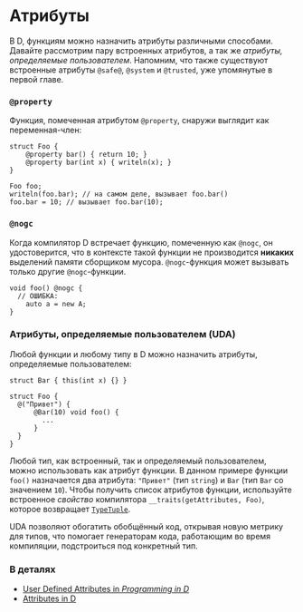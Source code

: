 # Атрибуты

В D, функциям можно назначить атрибуты различными способами.
Давайте рассмотрим пару встроенных атрибутов,
а так же *атрибуты, определяемые пользователем*.
Напомним, что также существуют встроенные атрибуты
`@safe@`, `@system` и `@trusted`, уже упомянутые
в первой главе.

### `@property`

Функция, помеченная атрибутом `@property`,
снаружи выглядит как переменная-член:

    struct Foo {
        @property bar() { return 10; }
        @property bar(int x) { writeln(x); }
    }
    
    Foo foo;
    writeln(foo.bar); // на самом деле, вызывает foo.bar()
    foo.bar = 10; // вызывает foo.bar(10);

### `@nogc`

Когда компилятор D встречает функцию, помеченную как `@nogc`,
он удостоверится, что в контексте такой функции не производится
**никаких** выделений памяти сборщиком мусора.
`@nogc`-функция может вызывать только другие `@nogc`-функции.


    void foo() @nogc {
      // ОШИБКА:
        auto a = new A;
    }

### Атрибуты, определяемые пользователем (UDA)

Любой функции и любому типу в D можно назначить атрибуты,
определяемые пользователем:

    struct Bar { this(int x) {} }
    
    struct Foo {
      @("Привет") {
          @Bar(10) void foo() {
            ...
          }
      }
    }

Любой тип, как встроенный, так и определяемый пользователем,
можно использовать как атрибут функции.
В данном примере функции `foo()` назначается два
атрибута: `"Привет"` (тип `string`) и `Bar`
(тип `Bar` со значением `10`). Чтобы получить
список атрибутов функции, используйте встроенное
*свойство* компилятора `__traits(getAttributes, Foo)`,
которое возвращает [`TypeTuple`](https://dlang.org/phobos/std_typetuple.html).

UDA позволяют обогатить обобщённый код, открывая
новую метрику для типов, что помогает генераторам кода,
работающим во время компиляции, подстроиться под
конкретный тип.

### В деталях

- [User Defined Attributes in _Programming in D_](http://ddili.org/ders/d.en/uda.html)
- [Attributes in D](https://dlang.org/spec/attribute.html)

